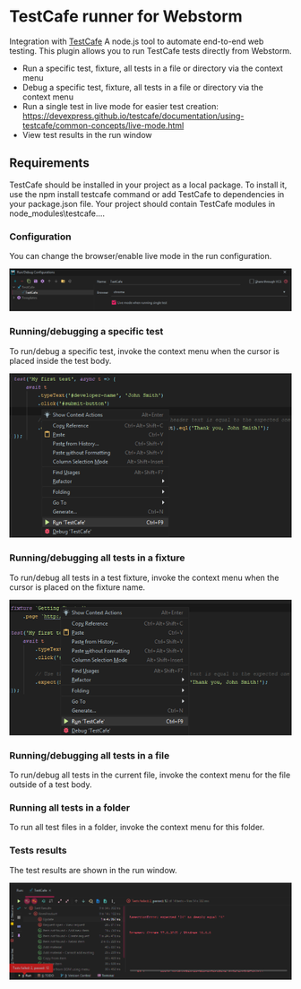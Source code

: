 # TestCafe runner for Webstorm

Integration with [TestCafe](https://devexpress.github.io/testcafe/) A node.js tool to automate end-to-end web testing. 
This plugin allows you to run TestCafe tests directly from Webstorm.

* Run a specific test, fixture, all tests in a file or directory via the context menu
* Debug a specific test, fixture, all tests in a file or directory via the context menu
* Run a single test in live mode for easier test creation: https://devexpress.github.io/testcafe/documentation/using-testcafe/common-concepts/live-mode.html
* View test results in the run window

## Requirements

TestCafe should be installed in your project as a local package. To install it, use the npm install testcafe command or add TestCafe to dependencies in your package.json file. Your project should contain TestCafe modules in node_modules\testcafe\.... 

### Configuration

You can change the browser/enable live mode in the run configuration.

![Configuration](./images/runconfiguration.png)

### Running/debugging a specific test

To run/debug a specific test, invoke the context menu when the cursor is placed inside the test body.

![Specific](./images/onetest.png)

### Running/debugging all tests in a fixture

To run/debug all tests in a test fixture, invoke the context menu when the cursor is placed on the fixture name.

![Fixture](./images/onefixture.png)

### Running/debugging all tests in a file

To run/debug all tests in the current file, invoke the context menu for the file outside of a test body.

### Running all tests in a folder

To run all test files in a folder, invoke the context menu for this folder.

### Tests results

The test results are shown in the run window.

![All](./images/results.png)